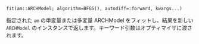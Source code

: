 ```
fit(am::ARCHModel; algorithm=BFGS(), autodiff=:forward, kwargs...)
```

指定された `am` の単変量または多変量 ARCHModel をフィットし、結果を新しい `ARCHModel` のインスタンスで返します。キーワード引数はオプティマイザに渡されます。
